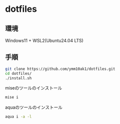 # dotfiles

## 環境

Windows11 + WSL2(Ubuntu24.04 LTS)

## 手順

```sh
git clone https://github.com/ymm10ak1/dotfiles.git
cd dotfiles/
./install.sh
```

miseのツールのインストール

```sh
mise i
```

aquaのツールのインストール

```sh
aqua i -a -l
```
